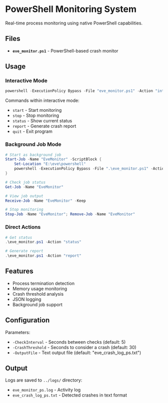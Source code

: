 # PowerShell Monitoring System

Real-time process monitoring using native PowerShell capabilities.

## Files

- **`eve_monitor.ps1`** - PowerShell-based crash monitor

## Usage

### Interactive Mode
```powershell
powershell -ExecutionPolicy Bypass -File "eve_monitor.ps1" -Action "interactive"
```

Commands within interactive mode:
- `start` - Start monitoring
- `stop` - Stop monitoring
- `status` - Show current status  
- `report` - Generate crash report
- `quit` - Exit program

### Background Job Mode
```powershell
# Start as background job
Start-Job -Name "EveMonitor" -ScriptBlock { 
    Set-Location "E:\eve\powershell"
    powershell -ExecutionPolicy Bypass -File ".\eve_monitor.ps1" -Action "monitor"
}

# Check job status
Get-Job -Name "EveMonitor"

# View job output
Receive-Job -Name "EveMonitor" -Keep

# Stop monitoring
Stop-Job -Name "EveMonitor"; Remove-Job -Name "EveMonitor"
```

### Direct Actions
```powershell
# Get status
.\eve_monitor.ps1 -Action "status"

# Generate report
.\eve_monitor.ps1 -Action "report"
```

## Features

- Process termination detection
- Memory usage monitoring
- Crash threshold analysis
- JSON logging
- Background job support

## Configuration

Parameters:
- `-CheckInterval` - Seconds between checks (default: 5)
- `-CrashThreshold` - Seconds to consider a crash (default: 30)
- `-OutputFile` - Text output file (default: "eve_crash_log_ps.txt")

## Output

Logs are saved to `../logs/` directory:
- `eve_monitor_ps.log` - Activity log
- `eve_crash_log_ps.txt` - Detected crashes in text format
